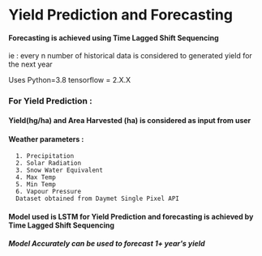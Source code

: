 # Yield Prediction and Forecasting 

#### Forecasting is achieved using Time Lagged Shift Sequencing
ie : every n number of historical data is considered to generated yield for the next year


Uses 
Python=3.8
tensorflow = 2.X.X

### For Yield Prediction :
#### Yield(hg/ha) and Area Harvested (ha) is considered as input from user
#### Weather parameters :
      1. Precipitation
      2. Solar Radiation
      3. Snow Water Equivalent
      4. Max Temp
      5. Min Temp
      6. Vapour Pressure
      Dataset obtained from Daymet Single Pixel API



#### Model used is LSTM for Yield Prediction and forecasting is achieved by Time Lagged Shift Sequencing
##### Model Accurately can be used to forecast 1+ year's yield

